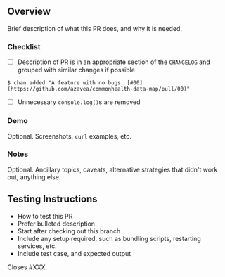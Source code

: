 ## Overview

Brief description of what this PR does, and why it is needed.

### Checklist

- [ ] Description of PR is in an appropriate section of the `CHANGELOG` and grouped with similar changes if possible

```console
$ chan added "A feature with no bugs. [#00](https://github.com/azavea/commonhealth-data-map/pull/00)"
```

- [ ] Unnecessary `console.log()`s are removed

### Demo

Optional. Screenshots, `curl` examples, etc.

### Notes

Optional. Ancillary topics, caveats, alternative strategies that didn't work out, anything else.

## Testing Instructions

- How to test this PR
- Prefer bulleted description
- Start after checking out this branch
- Include any setup required, such as bundling scripts, restarting services, etc.
- Include test case, and expected output

Closes #XXX
